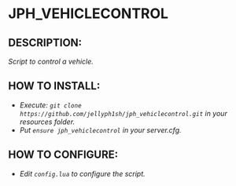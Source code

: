 # **JPH_VEHICLECONTROL**

## **DESCRIPTION:**
*Script to control a vehicle.*

## **HOW TO INSTALL:**
- *Execute: `git clone https://github.com/jellyph1sh/jph_vehiclecontrol.git` in your resources folder.*
- *Put `ensure jph_vehiclecontrol` in your server.cfg.*

## **HOW TO CONFIGURE:**
- *Edit `config.lua` to configure the script.*